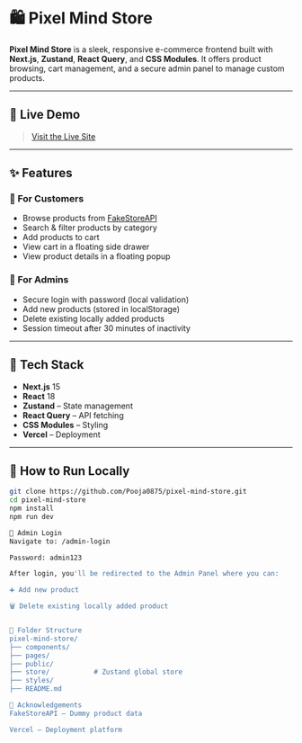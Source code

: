 # 🛍️ Pixel Mind Store

**Pixel Mind Store** is a sleek, responsive e-commerce frontend built with **Next.js**, **Zustand**, **React Query**, and **CSS Modules**. It offers product browsing, cart management, and a secure admin panel to manage custom products.

---

## 🔗 Live Demo

> [Visit the Live Site](https://your-vercel-deployment-url.vercel.app)

---

## ✨ Features

### 🛒 For Customers
- Browse products from [FakeStoreAPI](https://fakestoreapi.com/)
- Search & filter products by category
- Add products to cart
- View cart in a floating side drawer
- View product details in a floating popup

### 🔐 For Admins
- Secure login with password (local validation)
- Add new products (stored in localStorage)
- Delete existing locally added products
- Session timeout after 30 minutes of inactivity

---

## 🧰 Tech Stack

- **Next.js** 15
- **React** 18
- **Zustand** – State management
- **React Query** – API fetching
- **CSS Modules** – Styling
- **Vercel** – Deployment

---

## 🚀 How to Run Locally

```bash
git clone https://github.com/Pooja0875/pixel-mind-store.git
cd pixel-mind-store
npm install
npm run dev

🔐 Admin Login
Navigate to: /admin-login

Password: admin123

After login, you'll be redirected to the Admin Panel where you can:

➕ Add new product

🗑️ Delete existing locally added product


📁 Folder Structure
pixel-mind-store/
├── components/
├── pages/
├── public/
├── store/           # Zustand global store
├── styles/
├── README.md

🙌 Acknowledgements
FakeStoreAPI – Dummy product data

Vercel – Deployment platform
